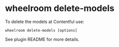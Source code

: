 # wheelroom delete-models

To delete the models at Contentful use:

```
wheelroom delete-models [options]
```

See plugin README for more details.
